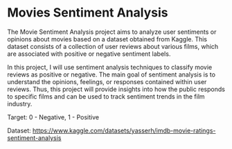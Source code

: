 # Movies Sentiment Analysis

The Movie Sentiment Analysis project aims to analyze user sentiments or opinions about movies based on a dataset obtained from Kaggle. This dataset consists of a collection of user reviews about various films, which are associated with positive or negative sentiment labels.

In this project, I will use sentiment analysis techniques to classify movie reviews as positive or negative. The main goal of sentiment analysis is to understand the opinions, feelings, or responses contained within user reviews. Thus, this project will provide insights into how the public responds to specific films and can be used to track sentiment trends in the film industry.

Target: 0 - Negative, 1 - Positive

Dataset: https://www.kaggle.com/datasets/yasserh/imdb-movie-ratings-sentiment-analysis
